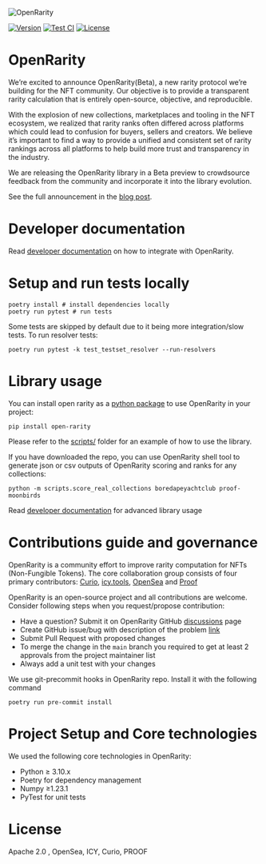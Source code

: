![OpenRarity](img/OR_Github_banner.jpg)

[![Version][version-badge]][version-link]
[![Test CI][ci-badge]][ci-link]
[![License][license-badge]][license-link]


# OpenRarity

We’re excited to announce OpenRarity(Beta), a new rarity protocol we’re building for the NFT community. Our objective is to provide a transparent rarity calculation that is entirely open-source, objective, and reproducible.

With the explosion of new collections, marketplaces and tooling in the NFT ecosystem, we realized that rarity ranks often differed across platforms which could lead to confusion for buyers, sellers and creators. We believe it’s important to find a way to provide a unified and consistent set of rarity rankings across all platforms to help build more trust and transparency in the industry.

We are releasing the OpenRarity library in a Beta preview to crowdsource feedback from the community and incorporate it into the library evolution.

See the full announcement in the [blog post](https://mirror.xyz/openrarity.eth/-R8ZA5KCMgqtsueySlruAhB77YBX6fSnS_dT-8clZPQ).

# Developer documentation

Read [developer documentation](https://openrarity.gitbook.io/developers/) on how to integrate with OpenRarity.

# Setup and run tests locally

```
poetry install # install dependencies locally
poetry run pytest # run tests
```

Some tests are skipped by default due to it being more integration/slow tests.
To run resolver tests:
```
poetry run pytest -k test_testset_resolver --run-resolvers
```

# Library usage
You can install open rarity as a [python package](https://pypi.org/project/open-rarity/) to use OpenRarity in your project:
```
pip install open-rarity
```
Please refer to the [scripts/](/scripts/) folder for an example of how to use the library.

If you have downloaded the repo, you can use OpenRarity shell tool to generate json or csv outputs of OpenRarity scoring and ranks for any collections:
```
python -m scripts.score_real_collections boredapeyachtclub proof-moonbirds
```
Read [developer documentation](https://openrarity.gitbook.io/developers/) for advanced library usage



# Contributions guide and governance

OpenRarity is a community effort to improve rarity computation for NFTs (Non-Fungible Tokens). The core collaboration group consists of four primary contributors: [Curio](https://curio.tools), [icy.tools](https://icy.tools), [OpenSea](https://opensea.io) and [Proof](https://www.proof.xyz/)

OpenRarity is an open-source project and all contributions are welcome. Consider following steps when you request/propose contribution:

- Have a question? Submit it on OpenRarity GitHub  [discussions](https://github.com/ProjectOpenSea/open-rarity/discussions) page
- Create GitHub issue/bug with description of the problem [link](https://github.com/ProjectOpenSea/open-rarity/issues/new?assignees=impreso&labels=bug&template=bug_report.md&title=)
- Submit Pull Request with proposed changes
- To merge the change in the `main` branch you required to get at least 2 approvals from the project maintainer list
- Always add a unit test with your changes

We use git-precommit hooks in OpenRarity repo. Install it with the following command
```
poetry run pre-commit install
```

# Project Setup and Core technologies

We used the following core technologies in OpenRarity:

- Python ≥ 3.10.x
- Poetry for dependency management
- Numpy ≥1.23.1
- PyTest for unit tests

# License

Apache 2.0 , OpenSea, ICY, Curio, PROOF



[license-badge]: https://img.shields.io/github/license/ProjectOpenSea/open-rarity
[license-link]: https://github.com/ProjectOpenSea/open-rarity/blob/main/LICENSE
[ci-badge]: https://github.com/ProjectOpenSea/open-rarity/actions/workflows/tests.yaml/badge.svg
[ci-link]: https://github.com/ProjectOpenSea/open-rarity/actions/workflows/tests.yaml
[version-badge]: https://img.shields.io/github/v/release/ProjectOpenSea/open-rarity
[version-link]: https://github.com/ProjectOpenSea/open-rarity/releases?display_name=tag
